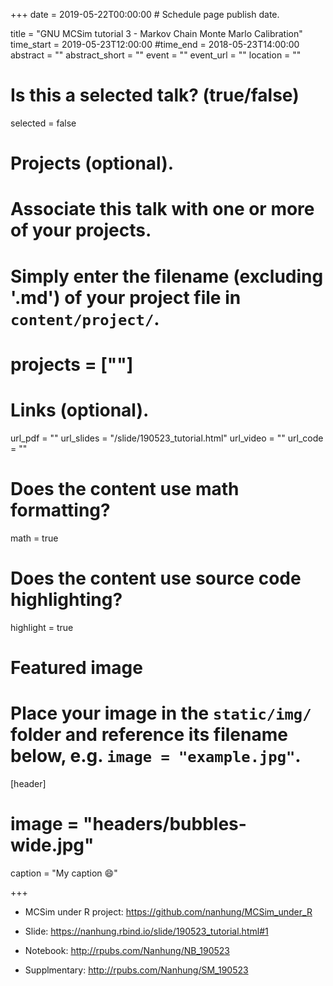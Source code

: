 +++
date = 2019-05-22T00:00:00  # Schedule page publish date.
  
title = "GNU MCSim tutorial 3 - Markov Chain Monte Marlo Calibration"
time_start = 2019-05-23T12:00:00
#time_end = 2018-05-23T14:00:00
abstract = ""
abstract_short = ""
event = ""
event_url = ""
location = ""
  
# Is this a selected talk? (true/false)
selected = false
  
# Projects (optional).
#   Associate this talk with one or more of your projects.
#   Simply enter the filename (excluding '.md') of your project file in `content/project/`.
# projects = [""]
  
# Links (optional).
url_pdf = ""
url_slides = "/slide/190523_tutorial.html"
url_video = ""
url_code = ""
  
# Does the content use math formatting?
math = true
  
# Does the content use source code highlighting?
highlight = true
  
# Featured image
# Place your image in the `static/img/` folder and reference its filename below, e.g. `image = "example.jpg"`.
[header]
# image = "headers/bubbles-wide.jpg"
caption = "My caption :smile:"
  
+++
    
- MCSim under R project: https://github.com/nanhung/MCSim_under_R

- Slide: https://nanhung.rbind.io/slide/190523_tutorial.html#1

- Notebook: http://rpubs.com/Nanhung/NB_190523

- Supplmentary: http://rpubs.com/Nanhung/SM_190523
